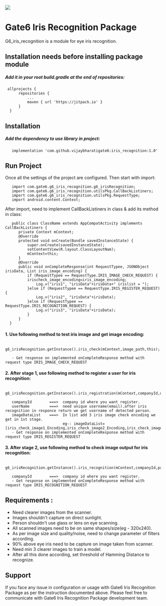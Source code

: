 [![](https://jitpack.io/v/vijaybharatigate6/iris_recognition.svg)](https://jitpack.io/#vijaybharatigate6/iris_recognition)

# Gate6 Iris Recognition Package
   G6_iris_recognition is a module for eye iris recognition.
   
## Installation needs before installing package module 
   ##### Add it in your root build.gradle at the end of repositories:
  ```
   allprojects {
		repositories {
			...
			maven { url 'https://jitpack.io' }
		}
	}
  ```  
 
## Installation

#####  Add the dependency to use library in project:
  ```
     implementation 'com.github.vijaybharatigate6:iris_recognition:1.0'  
  ```  
 
## Run Project

Once all the settings of the project are configured. Then start with import:

```shell
   import com.gate6.g6_iris_recognition.g6_irisRecognition;
   import com.gate6.g6_iris_recognition.utilsPkg.CallBackListiners;
   import com.gate6.g6_iris_recognition.utilsPkg.RequestType;
   import android.content.Context;
```

After import, need to implement CallBackListiners in class & add its method in class:

```shell
   public class ClassName extends AppCompatActivity implements CallBackListiners {
      private Context mContext;
      @Override
      protected void onCreate(Bundle savedInstanceState) {
          super.onCreate(savedInstanceState);
          setContentView(R.layout.ClassLayoutNam);
          mContext=this;
      }
      @Override
      public void onCompleteResponse(int RequestTypee, JSONObject irisData, List iris_image_encoding) {
          if (RequestTypee == RequestType.IRIS_IMAGE_CHECK_REQUEST) {
	      irischeck_image_encoding=iris_image_encoding;
              Log.v("iris1", "irisData"+irisData+" irislist = ");
          }else if (RequestTypee == RequestType.IRIS_REGISTER_REQUEST) {
              Log.v("iris2", "irisData"+irisData);
          }else if (RequestTypee == RequestType.IRIS_RECOGNITION_REQUEST) {
              Log.v("iris3", "irisData"+irisData);
          }
      }
  }    
```

#### 1. Use following method to test iris image and get image encoding:

```shell
   g6_irisRecognition.getInstance().iris_check(mContext,image_path,this);
   
   - Get response on implemented onCompleteResponse method with request type IRIS_IMAGE_CHECK_REQUEST
```

#### 2. After stage 1, use following method to register a user for iris recognition:

```shell
   g6_irisRecognition.getInstance().iris_registration(mContext,companyId,userName,imageDataList,this);
   
   companyId        ===>  company id where you want register.
   userName         ===>  need unique username(email).after iris recognition in responce return we get username of detected person.
   imageDataList    ===>  In list add 3 iris image check encoding we get in 1st stage.
                          eg-: imageDataList=[iris_check_image1_Encoding,iris_check_image2_Encoding,iris_check_image3_Encoding]
   - Get response on implemented onCompleteResponse method with request type IRIS_REGISTER_REQUEST
```

#### 3. After stage 2, use following method to check image output for iris recognition:

```shell
   g6_irisRecognition.getInstance().iris_recognition(mContext,companyId,path,this);
   
   companyId        ===>  company id where you want register.
   - Get response on implemented onCompleteResponse method with request type IRIS_RECOGNITION_REQUEST
```


## Requirements :

  * Need clearer images from the scanner.
  * Images shouldn't capture on direct sunlight.
  * Person shouldn't use glass or lens on eye scanning.
  * All scanned images need to be on same shapes/size(eg - 320x240).
  * As per image size and quality/noise, need to change parameter of filters according.
  * 90% above eye iris need to be capture on image taken from scanner.
  * Need min 3 clearer images to train a model.
  * After all this done according, set threshold of Hamming Distance to recognize.



## Support

If you face any issue in configuration or usage with Gate6 Iris Recognition Package as per the instruction documented above. Please feel free to communicate with Gate6 Iris Recognition Package development team.

